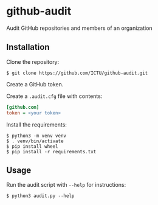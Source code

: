 # github-audit
Audit GitHub repositories and members of an organization

## Installation

Clone the repository:

```console
$ git clone https://github.com/ICTU/github-audit.git
```

Create a GitHub token.

Create a `.audit.cfg` file with contents:

```ini
[github.com]
token = <your token>
```

Install the requirements:

```console
$ python3 -m venv venv
$ . venv/bin/activate
$ pip install wheel
$ pip install -r requirements.txt
```

## Usage

Run the audit script with `--help` for instructions:

```console
$ python3 audit.py --help
```

